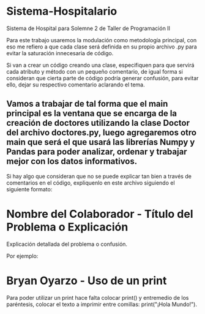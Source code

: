 # Sistema-Hospitalario
Sistema de Hospital para Solemne 2 de Taller de Programación II

Para este trabajo usaremos la modulación como metodología principal, con eso me refiero a que cada clase será definida en su propio archivo .py para evitar la saturación innecesaria de código.

Si van a crear un código creando una clase, especifiquen para que servirá cada atributo y método con un pequeño comentario, de igual forma si consideran que cierta parte de código podría generar confusión, para evitar ello, dejar su respectivo comentario aclarando el tema.

Vamos a trabajar de tal forma que el main principal es la ventana que se encarga de la creación de doctores utilizando la clase Doctor del archivo doctores.py, luego agregaremos otro main que será el que usará las librerías Numpy y Pandas para poder analizar, ordenar y trabajar mejor con los datos informativos.
-

Si hay algo que consideran que no se puede explicar tan bien a través de comentarios en el código, expliquenlo en este archivo siguiendo el siguiente formato:

# Nombre del Colaborador - Título del Problema o Explicación
Explicación detallada del problema o confusión.

Por ejemplo:

# Bryan Oyarzo - Uso de un print
Para poder utilizar un print hace falta colocar print() y entremedio de los paréntesis, colocar el texto a imprimir entre comillas: print("¡Hola Mundo!").

